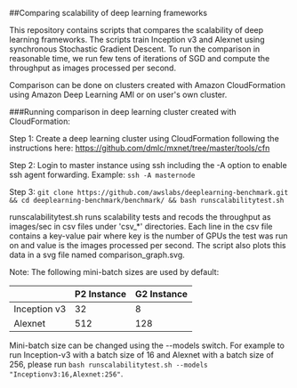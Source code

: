 ##Comparing scalability of deep learning frameworks

This repository contains scripts that compares the scalability of deep learning frameworks. The scripts train Inception v3 and Alexnet using synchronous Stochastic Gradient Descent. To run the comparison in reasonable time, we run few tens of iterations of SGD and compute the throughput as images processed per second. 

Comparison can be done on clusters created with Amazon CloudFormation using Amazon Deep Learning AMI or on user's own cluster.

###Running comparison in deep learning cluster created with CloudFormation:

Step 1: Create a deep learning cluster using CloudFormation following the instructions here: https://github.com/dmlc/mxnet/tree/master/tools/cfn

Step 2: Login to master instance using ssh including the -A option to enable ssh agent forwarding. Example: `ssh -A masternode`

Step 3: `git clone https://github.com/awslabs/deeplearning-benchmark.git && cd deeplearning-benchmark/benchmark/ && bash runscalabilitytest.sh`

runscalabilitytest.sh runs scalability tests and recods the throughput as images/sec in csv files under 'csv_*' directories. Each line in the csv file contains a key-value pair where key is the number of GPUs the test was run on and value is the images processed per second. The script also plots this data in a svg file named comparison_graph.svg.

Note: The following mini-batch sizes are used by default:

|              | P2 Instance   | G2 Instance  |
|--------------|------|------|
| Inception v3 | 32   | 8    |
| Alexnet      | 512  | 128  |

Mini-batch size can be changed using the --models switch. For example to run Inception-v3 with a batch size of 16 and Alexnet with a batch size of 256, please run `bash runscalabilitytest.sh --models "Inceptionv3:16,Alexnet:256"`.
